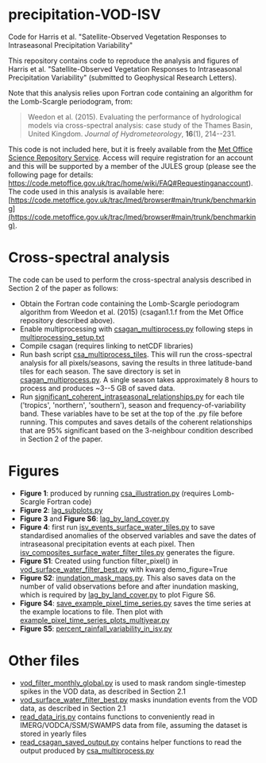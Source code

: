 # precipitation-VOD-ISV
Code for Harris et al. "Satellite-Observed Vegetation Responses to Intraseasonal Precipitation Variability"

This repository contains code to reproduce the analysis and figures of Harris et al. "Satellite-Observed Vegetation Responses to Intraseasonal Precipitation Variability" (submitted to Geophysical Research Letters).

Note that this analysis relies upon Fortran code containing an algorithm for the Lomb-Scargle periodogram, from:
>Weedon et al. (2015). Evaluating the performance of hydrological models via cross-spectral analysis: case study of the Thames Basin, United Kingdom. *Journal of Hydrometeorology*, **16**(1), 214--231.

This code is not included here, but it is freely available from the [Met Office Science Repository Service](https://code.metoffice.gov.uk/). Access will require registration for an account and this will be supported by a member of the JULES group (please see the following page for details: https://code.metoffice.gov.uk/trac/home/wiki/FAQ#Requestinganaccount). The code used in this analysis is available here: [https://code.metoffice.gov.uk/trac/lmed/browser#main/trunk/benchmarking](https://code.metoffice.gov.uk/trac/lmed/browser#main/trunk/benchmarking).

# Cross-spectral analysis

The code can be used to perform the cross-spectral analysis described in Section 2 of the paper as follows:
- Obtain the Fortran code containing the Lomb-Scargle periodogram algorithm from Weedon et al. (2015) (csagan1.1.f from the Met Office repository described above).
- Enable multiprocessing with [csagan_multiprocess.py](src/csagan_multiprocess.py) following steps in [multiprocessing_setup.txt](multiprocessing_setup.txt)
- Compile csagan (requires linking to netCDF libraries)
- Run bash script [csa_multiprocess_tiles](src/csa_multiprocess_tiles). This will run the cross-spectral analysis for all pixels/seasons, saving the results in three latitude-band tiles for each season. The save directory is set in [csagan_multiprocess.py](src/csagan_multiprocess.py). A single season takes approximately 8 hours to process and produces ~3--5 GB of saved data.
- Run [significant_coherent_intraseasonal_relationships.py](src/significant_coherent_intraseasonal_relationships.py) for each tile ('tropics', 'northern', 'southern'), season and frequency-of-variability band. These variables have to be set at the top of the .py file before running. This computes and saves details of the coherent relationships that are 95% significant based on the 3-neighbour condition described in Section 2 of the paper.

# Figures
- **Figure 1**: produced by running [csa_illustration.py](src/csa_illustration.py) (requires Lomb-Scargle Fortran code)
- **Figure 2**: [lag_subplots.py](src/lag_subplots.py)
- **Figure 3** and **Figure S6**: [lag_by_land_cover.py](src/lag_by_land_cover.py)
- **Figure 4**: first run [isv_events_surface_water_tiles.py](src/isv_events_surface_water_tiles.py) to save standardised anomalies of the observed variables and save the dates of intraseasonal precipitation events at each pixel. Then [isv_composites_surface_water_filter_tiles.py](src/isv_composites_surface_water_filter_tiles.py) generates the figure.
- **Figure S1**: Created using function filter_pixel() in [vod_surface_water_filter_best.py](src/vod_surface_water_filter_best.py) with kwarg demo_figure=True
- **Figure S2**: [inundation_mask_maps.py](src/inundation_mask_maps.py). This also saves data on the number of valid observations before and after inundation masking, which is required by [lag_by_land_cover.py](src/lag_by_land_cover.py) to plot Figure S6.
- **Figure S4**: [save_example_pixel_time_series.py](src/save_example_pixel_time_series.py) saves the time series at the example locations to file. Then plot with [example_pixel_time_series_plots_multiyear.py](src/example_pixel_time_series_plots_multiyear.py)
- **Figure S5**: [percent_rainfall_variability_in_isv.py](src/percent_rainfall_variability_in_isv.py)


# Other files
- [vod_filter_monthly_global.py](src/vod_filter_monthly_global.py) is used to mask random single-timestep spikes in the VOD data, as described in Section 2.1
- [vod_surface_water_filter_best.py](src/vod_surface_water_filter_best.py) masks inundation events from the VOD data, as described in Section 2.1
- [read_data_iris.py](src/read_data_iris.py) contains functions to conveniently read in IMERG/VODCA/SSM/SWAMPS data from file, assuming the dataset is stored in yearly files
- [read_csagan_saved_output.py](src/read_csagan_saved_output.py) contains helper functions to read the output produced by [csa_multiprocess.py](src/csa_multiprocess.py)